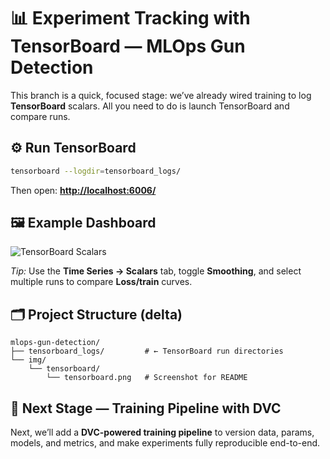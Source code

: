 # 📊 **Experiment Tracking with TensorBoard — MLOps Gun Detection**

This branch is a quick, focused stage: we’ve already wired training to log **TensorBoard** scalars. All you need to do is launch TensorBoard and compare runs.

## ⚙️ Run TensorBoard

```bash
tensorboard --logdir=tensorboard_logs/
```

Then open: **[http://localhost:6006/](http://localhost:6006/)**

## 🖼️ Example Dashboard

![TensorBoard Scalars](img/tensorboard/tensorboard.png)

*Tip:* Use the **Time Series → Scalars** tab, toggle **Smoothing**, and select multiple runs to compare **Loss/train** curves.

## 🗂️ Project Structure (delta)

```
mlops-gun-detection/
├── tensorboard_logs/         # ← TensorBoard run directories
└── img/
    └── tensorboard/
        └── tensorboard.png   # Screenshot for README
```

## 🚀 Next Stage — Training Pipeline with DVC

Next, we’ll add a **DVC-powered training pipeline** to version data, params, models, and metrics, and make experiments fully reproducible end-to-end.